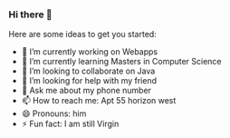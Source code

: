 ### Hi there 👋


Here are some ideas to get you started:

- 🔭 I’m currently working on Webapps
- 🌱 I’m currently learning Masters in Computer Science
- 👯 I’m looking to collaborate on Java
- 🤔 I’m looking for help with my friend
- 💬 Ask me about my phone number
- 📫 How to reach me: Apt 55 horizon west
- 😄 Pronouns: him
- ⚡ Fun fact: I am still Virgin

